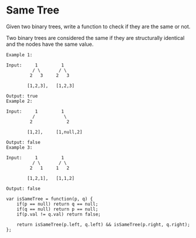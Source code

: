 # Same Tree

Given two binary trees, write a function to check if they are the same or not.

Two binary trees are considered the same if they are structurally identical and the nodes have the same value.

```
Example 1:

Input:     1         1
          / \       / \
         2   3     2   3

        [1,2,3],   [1,2,3]

Output: true
Example 2:

Input:     1         1
          /           \
         2             2

        [1,2],     [1,null,2]

Output: false
Example 3:

Input:     1         1
          / \       / \
         2   1     1   2

        [1,2,1],   [1,1,2]

Output: false
```


```
var isSameTree = function(p, q) {
    if(p == null) return q == null;
    if(q == null) return p == null;
    if(p.val != q.val) return false;

    return isSameTree(p.left, q.left) && isSameTree(p.right, q.right);
}; 
```
